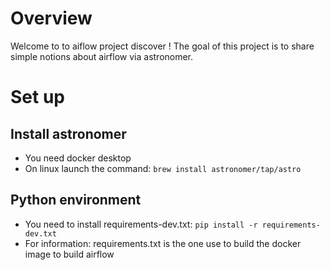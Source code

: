 Overview
========
Welcome to to aiflow project discover !
The goal of this project is to share simple notions about airflow via astronomer.

Set up
================

## Install astronomer 
- You need docker desktop 
- On linux launch the command: `brew install astronomer/tap/astro`

## Python environment 

- You need to install requirements-dev.txt: `pip install -r requirements-dev.txt` 
- For information: requirements.txt is the one use to build the docker image to build airflow 
